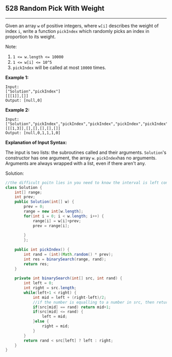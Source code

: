 ## 528 Random Pick With Weight ##

------

Given an array `w` of positive integers, where `w[i]` describes the weight of index `i`, write a function `pickIndex` which randomly picks an index in proportion to its weight.

Note:

1. `1 <= w.length <= 10000`
2. `1 <= w[i] <= 10^5`
3. `pickIndex` will be called at most `10000` times.

**Example 1:**

```
Input: 
["Solution","pickIndex"]
[[[1]],[]]
Output: [null,0]
```

**Example 2:**

```
Input: 
["Solution","pickIndex","pickIndex","pickIndex","pickIndex","pickIndex"]
[[[1,3]],[],[],[],[],[]]
Output: [null,0,1,1,1,0]
```

**Explanation of Input Syntax:**

The input is two lists: the subroutines called and their arguments. `Solution`'s constructor has one argument, the array `w`. `pickIndex`has no arguments. Arguments are always wrapped with a list, even if there aren't any.

Solution:

```java
//the difficult poitn lies in you need to know the interval is left contained and right incontained
class Solution {
    int[] range;
    int prev;
    public Solution(int[] w) {
        prev = 0;
        range = new int[w.length];
        for(int i = 0; i < w.length; i++) {
            range[i] = w[i]+prev;
            prev = range[i];
                    
        }
        };
    
    public int pickIndex() {
        int rand = (int)(Math.random() * prev);
        int res = binarySearch(range, rand);
        return res;
    }
    
    private int binarySearch(int[] src, int rand) {
        int left = 0;
        int right = src.length;
        while(left+1 < right) {
            int mid = left + (right-left)/2;
            //if the number is equalling to a number in src, then return the next interval's sequence number
            if(src[mid] == rand) return mid+1;
            if(src[mid] <= rand) {
                left = mid;
            }else {
                right = mid;
            }
        }
        return rand < src[left] ? left : right;
    }
}
```

